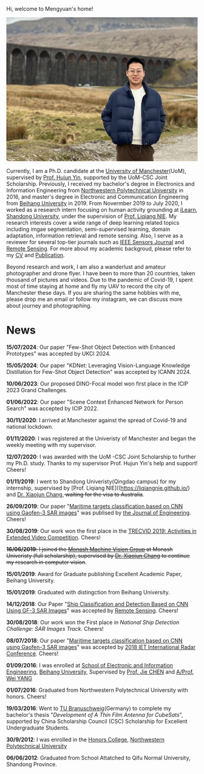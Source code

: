 Hi, welcome to Mengyuan's home!

![](/images/photo.jpg)


Currently, I am a Ph.D. candidate at the [University of Manchester](https://www.manchester.ac.uk/)(UoM), supervised by [Prof. Hujun Yin](Thttps://personalpages.manchester.ac.uk/staff/hujun.yin/), supported by the UoM-CSC Joint Scholarship. Previously, I received my bachelor's degree in Electronics and Information Engineering from [Northwestern Polytechnical University](https://en.nwpu.edu.cn/) in 2016, and master's degree in Electronic and Communication Engineering from [Beihang University](https://ev.buaa.edu.cn/) in 2019. From Novermber 2019 to July 2020, I worked as a research intern focusing on human activity grounding at [iLearn](https://ilearn.qd.sdu.edu.cn/), [Shandong University](https://en.sdu.edu.cn/), under the supervision of [Prof. Liqiang NIE](https://liqiangnie.github.io/). My research interests cover a wide range of deep learning related topics including imgae segmentation, semi-supervised learning, domain adaptation, information retrieval and remote sensing. Also, I serve as a reviewer for several top-tier journals such as [IEEE Sensors Journal](https://ieeexplore.ieee.org/xpl/RecentIssue.jsp?punumber=7361) and [Remote Sensing](https://www.mdpi.com/journal/remotesensing). For more about my academic backgroud, please refer to my [CV](https://academicpages.github.io/cv/) and [Publication](https://academicpages.github.io/publications/).  

Beyond research and work, I am also a wanderlust and amateur photographer and drone flyer. I have been to more than 20 countries, taken thousand of pictures and videos. Due to the pandemic of Covid-19, I spent most of time staying at home and fly my UAV to record the city of Manchester these days. If you are sharing the same hobbies with me, please drop me an email or follow my instagram, we can discuss more about journey and photographing.  




News
========

**15/07/2024**: Our paper "Few-Shot Object Detection with Enhanced Prototypes" was accepted by UKCI 2024.

**15/05/2024**: Our paper "KDNet: Leveraging Vision-Language Knowledge Distillation for Few-Shot Object Detection" was accepted by ICANN 2024.

**10/06/2023**: Our proposed DINO-Focal model won first place in the ICIP 2023 Grand Challenges.

**01/06/2022**: Our paper "Scene Context Enhanced Network for Person Search" was accepted by ICIP 2022.

**30/11/2020**: I arrived at Manchester against the spread of Covid-19 and national lockdown.

**01/11/2020**: I was registered at the Univeristy of Manchester and began the weekly meeting with my supervisor.

**12/07/2020**: I was awarded with the UoM -CSC Joint Scholarship to further my Ph.D. study. Thanks to my supervisor Prof. Hujun Yin's help and support! Cheers!

**01/11/2019**: I went to Shandong Univeristy(Qingdao campus) for my internship, supervised by [Prof. Liqiang NIE]((https://liqiangnie.github.io/) and [Dr. Xiaojun Chang](https://www.xiaojun.ai/),<strike> waiting for the visa to Australia</strike>.

**26/09/2019**: Our paper "[Maritime targets classification based on CNN using Gaofen-3 SAR images](https://ieeexplore.ieee.org/stamp/stamp.jsp?arnumber=8916017)" was publised by [the Journal of Engineering](https://digital-library.theiet.org/content/journals/joe). Cheers!

**30/08/2019**: Our work won the first place in the [TRECVID 2019: Activities in Extended Video Competition](https://www-nlpir.nist.gov/projects/tvpubs/tv19.papers/mmvg-Informedia.pdf). Cheers!

<strike>**16/06/2019**: I joined the [Monash Machine Vision Group](http://www.mmvg.org/) at Monash Univeristy (full scholarship), supervised by [Dr. Xiaojun Chang](https://www.xiaojun.ai/) to continue my research in computer vision</strike>.

**15/01/2019**: Award for Graduate publishing Excellent Academic Paper, Beihang University.

**15/01/2019**: Graduated with distingction from Beihang University.

**14/12/2018**: Our Paper "[Ship Classification and Detection Based on CNN Using GF-3 SAR Images](https://www.mdpi.com/2072-4292/10/12/2043)" was accepted by [Remote Sensing](https://www.mdpi.com/journal/remotesensing). Cheers!

**30/08/2018**: Our work won the First place in *National Ship Detection Challenge: SAR Images Track*. Cheers!

**08/07/2018**: Our paper "[Maritime targets classification based on CNN using Gaofen-3 SAR images](https://ieeexplore.ieee.org/stamp/stamp.jsp?arnumber=8916017)" was accepted by [2018 IET International Radar Conference](http://www.ietradar.org/2018/welcome.asp). Cheers!

**01/09/2016**: I was enrolled at [School of Electronic and Information Engineering](http://www.ee.buaa.edu.cn/), [Beihang University](https://ev.buaa.edu.cn/), Supervised by [Prof. Jie CHEN](http://www.ee.buaa.edu.cn/info/1040/1175.htm) and [A/Prof. Wei YANG](http://www.ee.buaa.edu.cn/info/1040/1118.htm)

**01/07/2016**: Graduated from Northwestern Polytechnical University with honors. Cheers!

**19/03/2016**: Went to [TU Branuschweig](https://www.tu-braunschweig.de/)(Germany) to complete my bachelor's thesis "*Development of A Thin Film Antenna for CubeSats*", supported by China Scholarship Council (CSC) Scholarship for Excellent Undergraduate Students.

**30/9/2012**: I was enrolled in the [Honors College](https://honors.nwpu.edu.cn/IndexEnglish.htm), [Northwestern Polytechnical University](https://en.nwpu.edu.cn/)

**06/06/2012**: Graduated from School Attatched to Qifu Normal University, Shandong Province.



